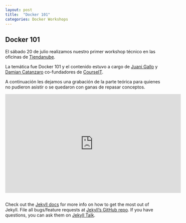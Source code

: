 ```yaml
---
layout: post
title:  "Docker 101"
categories: Docker Workshops
---
```

## Docker 101 

El sábado 20 de julio realizamos nuestro primer workshop técnico en las oficinas de [Tiendanube](https://www.tiendanube.com/).

La temática fue Docker 101 y el contenido estuvo a cargo de [Juani Gallo](https://www.linkedin.com/in/juangallo/) y [Damian Catanzaro](https://www.linkedin.com/in/damiancatanzaro/) co-fundadores de [CourseIT](https://courseit.com.ar).
  
A continuación les dejamos una grabación de la parte teórica para quienes no pudieron asistir o se quedaron con ganas de repasar conceptos.

<iframe width="560" height="315" src="https://www.youtube.com/embed/U1I9mi6kLxA" frameborder="0" allow="accelerometer; autoplay; encrypted-media; gyroscope; picture-in-picture" allowfullscreen></iframe>

```javascript

```

Check out the [Jekyll docs][jekyll-docs] for more info on how to get the most out of Jekyll. File all bugs/feature requests at [Jekyll’s GitHub repo][jekyll-gh]. If you have questions, you can ask them on [Jekyll Talk][jekyll-talk].

[jekyll-docs]: https://jekyllrb.com/docs/home
[jekyll-gh]:   https://github.com/jekyll/jekyll
[jekyll-talk]: https://talk.jekyllrb.com/
